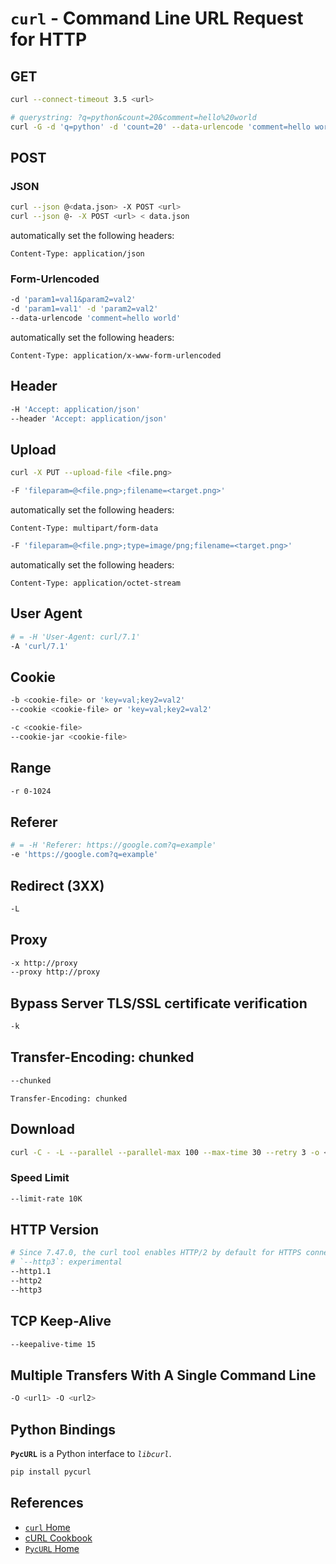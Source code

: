 # `curl` - Command Line URL Request for HTTP

## GET

```bash
curl --connect-timeout 3.5 <url>

# querystring: ?q=python&count=20&comment=hello%20world
curl -G -d 'q=python' -d 'count=20' --data-urlencode 'comment=hello world' <url>
```

## POST

### JSON

```bash
curl --json @<data.json> -X POST <url>
curl --json @- -X POST <url> < data.json
```

automatically set the following headers:

```http
Content-Type: application/json
```

### Form-Urlencoded

```bash
-d 'param1=val1&param2=val2'
-d 'param1=val1' -d 'param2=val2'
--data-urlencode 'comment=hello world'
```

automatically set the following headers:

```http
Content-Type: application/x-www-form-urlencoded
```

## Header

```bash
-H 'Accept: application/json'
--header 'Accept: application/json'
```

## Upload

```bash
curl -X PUT --upload-file <file.png>
```

```bash
-F 'fileparam=@<file.png>;filename=<target.png>'
```

automatically set the following headers:

```http
Content-Type: multipart/form-data
```

```bash
-F 'fileparam=@<file.png>;type=image/png;filename=<target.png>'
```

automatically set the following headers:

```http
Content-Type: application/octet-stream
```

## User Agent

```bash
# = -H 'User-Agent: curl/7.1'
-A 'curl/7.1'
```

## Cookie

```bash
-b <cookie-file> or 'key=val;key2=val2'
--cookie <cookie-file> or 'key=val;key2=val2'

-c <cookie-file>
--cookie-jar <cookie-file>
```

## Range

```bash
-r 0-1024
```

## Referer

```bash
# = -H 'Referer: https://google.com?q=example'
-e 'https://google.com?q=example'
```

## Redirect (3XX)

```bash
-L
```

## Proxy

```bash
-x http://proxy
--proxy http://proxy
```

## Bypass Server TLS/SSL certificate verification

```bash
-k
```

## Transfer-Encoding: chunked

```bash
--chunked
```

```http
Transfer-Encoding: chunked
```

## Download

```bash
curl -C - -L --parallel --parallel-max 100 --max-time 30 --retry 3 -o <download-file> <url>
```

### Speed Limit

```bash
--limit-rate 10K
```

## HTTP Version

```bash
# Since 7.47.0, the curl tool enables HTTP/2 by default for HTTPS connections.
# `--http3`: experimental
--http1.1
--http2
--http3
```

## TCP Keep-Alive

```bash
--keepalive-time 15
```

## Multiple Transfers With A Single Command Line

```bash
-O <url1> -O <url2>
```

## Python Bindings

**`PycURL`** is a Python interface to *`libcurl`*.

```bash
pip install pycurl
```

## References

- [`curl` Home](https://curl.se)
- [cURL Cookbook](https://catonmat.net/cookbooks/curl)
- [`PycURL` Home](https://pycurl.io)
